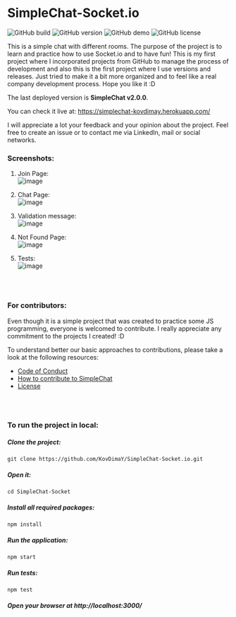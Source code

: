 # SimpleChat-Socket.io
![GitHub build](https://img.shields.io/badge/build-passing-brightgreen.svg) ![GitHub version](https://img.shields.io/badge/version-2.0.0-yellow.svg) ![GitHub demo](https://img.shields.io/badge/demo-available-green.svg) ![GitHub license](https://img.shields.io/badge/license-MIT-blue.svg)



This is a simple chat with different rooms. The purpose of the project is to learn and practice how to use Socket.io and to have fun! This is my first project where I incorporated projects from GitHub to manage the process of development and also this is the first project where I use versions and releases. Just tried to make it a bit more organized and to feel like a real company development process. Hope you like it :D

The last deployed version is **SimpleChat v2.0.0**.

You can check it live at: https://simplechat-kovdimay.herokuapp.com/

I will appreciate a lot your feedback and your opinion about the project. Feel free to create an issue or to contact me via LinkedIn, mail or social networks.




### Screenshots:
1) Join Page:<br>
![image](https://user-images.githubusercontent.com/26466644/46696500-91a83e00-cc12-11e8-9574-8e73ed0588d9.png)

2) Chat Page:<br>
![image](https://user-images.githubusercontent.com/26466644/46697331-aede0c00-cc14-11e8-8d28-1127ec9bb979.png)

3) Validation message:<br>
![image](https://user-images.githubusercontent.com/26466644/46697427-dfbe4100-cc14-11e8-8d7f-40d235856829.png)

4) Not Found Page:<br>
![image](https://user-images.githubusercontent.com/26466644/46697498-0ed4b280-cc15-11e8-8ece-90d0df245529.png)

5) Tests:<br>
![image](https://user-images.githubusercontent.com/26466644/46698255-d2a25180-cc16-11e8-9236-9f39e2125372.png)

<br>
<br>




### For contributors:
Even though it is a simple project that was created to practice some JS programming, everyone is welcomed to contribute. I really appreciate any commitment to the projects I created! :D

To understand better our basic approaches to contributions, please take a look at the following resources: 
- [Code of Conduct](https://github.com/KovDimaY/SimpleChat-Socket.io/blob/master/CODE_OF_CONDUCT.md)
- [How to contribute to SimpleChat](https://github.com/KovDimaY/SimpleChat-Socket.io/blob/master/CONTRIBUTING.md)
- [License](https://github.com/KovDimaY/SimpleChat-Socket.io/blob/master/LICENSE)

<br>
<br>



### To run the project in local:
##### Clone the project: 
```
git clone https://github.com/KovDimaY/SimpleChat-Socket.io.git
```
##### Open it:
```
cd SimpleChat-Socket
```
##### Install all required packages:
```
npm install
```
##### Run the application:
```
npm start
```
##### Run tests:
```
npm test
```

##### Open your browser at http://localhost:3000/
